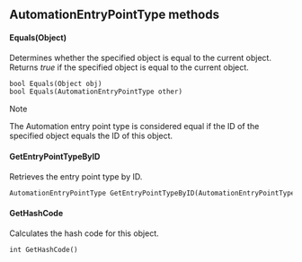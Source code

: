 ## AutomationEntryPointType methods

#### Equals(Object)

Determines whether the specified object is equal to the current object. Returns *true* if the specified object is equal to the current object.

```txt
bool Equals(Object obj)
bool Equals(AutomationEntryPointType other)
```

> [!NOTE]
> The Automation entry point type is considered equal if the ID of the specified object equals the ID of this object.

#### GetEntryPointTypeByID

Retrieves the entry point type by ID.

```txt
AutomationEntryPointType GetEntryPointTypeByID(AutomationEntryPointType.Types id)
```

#### GetHashCode

Calculates the hash code for this object.

```txt
int GetHashCode()
```
